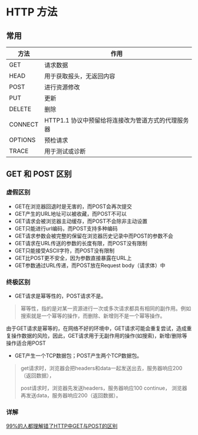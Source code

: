 # HTTP 方法

## 常用
方法| 作用
--|--|
GET|请求数据
HEAD|用于获取报头，无返回内容
POST| 进行资源修改
PUT | 更新
DELETE |删除
CONNECT | HTTP1.1 协议中预留给将连接改为管道方式的代理服务器
OPTIONS | 预检请求
TRACE  | 用于测试或诊断

## GET 和 POST 区别
### 虚假区别
- GET在浏览器回退时是无害的，而POST会再次提交 
- GET产生的URL地址可以被收藏，而POST不可以  
- GET请求会被浏览器主动缓存，而POST不会除非主动设置
- GET只能进行url编码，而POST支持多种编码
- GET请求参数会被完整的保留在浏览器历史记录中而POST的参数不会
- GET请求在URL传送的参数的长度有限，而POST没有限制
- GET只能接受ASCII字符，而POST没有限制
- GET比POST更不安全，因为参数直接暴露在URL上
- GET参数通过URL传递，而POST放在Request body（请求体）中 


### 终极区别
- GET请求是幂等性的，POST请求不是。
> 幂等性，指的是对某一资源进行一次或多次请求都具有相同的副作用。例如搜索就是一个幂等的操作，而删除、新增则不是一个幂等操作。

由于GET请求是幂等的，在网络不好的环境中，GET请求可能会重复尝试，造成重复操作数据的风险，因此，GET请求用于无副作用的操作(如搜索)，新增/删除等操作适合用POST

- GET产生一个TCP数据包；POST产生两个TCP数据包。
> get请求时，浏览器会把headers和data一起发送出去，服务器响应200（返回数据），
> 
> post请求时，浏览器先发送headers，服务器响应100 continue，
浏览器再发送data，服务器响应200（返回数据）。

### 详解
[99%的人都理解错了HTTP中GET与POST的区别
](http://suo.im/60haCM)
